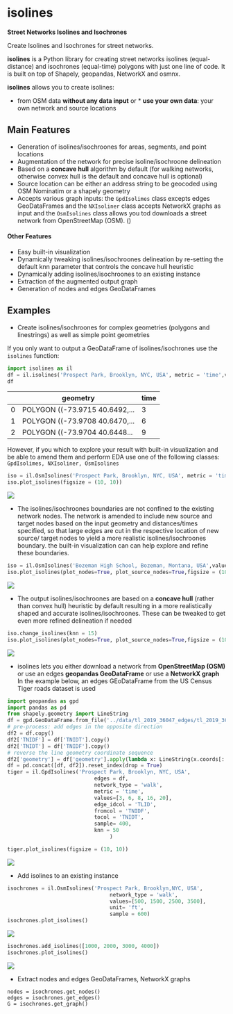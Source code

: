 # isolines

**Street Networks Isolines and Isochrones**

Create Isolines and Isochrones for street networks.

**isolines** is a Python library for creating street networks isolines (equal-distance) 
and isochrones (equal-time) polygons with just one line of code. It is built on top of Shapely,
geopandas, NetworkX and osmnx.

**isolines** allows you to create isolines:
* from OSM data **without any data input** or * **use your own data**: your own network and source locations

## Main Features
   * Generation of isolines/isochroones for areas, segments, and point locations
   * Augmentation of the network for precise isoline/isochroone delineation
   * Based on a **concave hull** algorithm by default (for walking networks, otherwise convex hull is the default 
   and concave hull is optional)
   * Source location can be either an address string to be geocoded using OSM Nominatim or a shapely geometry
   * Accepts various graph inputs:  the ```GpdIsolimes``` class excepts edges GeoDataFrames and the
    ```NXIsoliner``` class accepts NetworkX graphs as input and the ```OsmIsolines``` class
    allows you tod downloads a street network from OpenStreetMap (OSM).
    ()
   
 #### Other Features
  * Easy built-in visualization
  * Dynamically tweaking isolines/isochroones delineation by re-setting the default
  knn parameter that controls the concave hull heuristic 
  * Dynamically adding isolines/isochroones to an existing instance
  * Extraction of the augmented output graph
  * Generation of nodes and edges GeoDataFrames
  

## Examples
* Create isolines/isochroones for complex geometries (polygons and linestrings) as well as simple point geometries

If you only want to output a GeoDataFrame of isolines/isochrones 
use the ```isolines``` function:

```python
import isolines as il
df = il.isolines('Prospect Park, Brooklyn, NYC, USA', metric = 'time',values=[3, 6, 9])
df
```
|  | geometry  | time  |
| ------- | --- | --- |
| 0 | POLYGON ((-73.9715 40.6492,... | 3 |
| 1 | POLYGON ((-73.9708 40.6470,... | 6 |
| 2 | POLYGON ((-73.9704 40.6448...	 | 9 |

However, if you which to explore your result with built-in visualization and be able to 
amend them and perform EDA use one of the following classes: ```GpdIsolimes, NXIsoliner, OsmIsolines```
```python
iso = il.OsmIsolines('Prospect Park, Brooklyn, NYC, USA', metric = 'time', values=np.arange(2.5, 22.5, 2.5), unit = 'ft', sample = 600)
iso.plot_isolines(figsize = (10, 10))
```
![](docs/figs/prospect_park.png)
* The isolines/isochroones boundaries are not confined to the existing network nodes. The network is amended to  include
 new source and target nodes based on the input geometry and distances/times specified, so that large edges are cut in
 the respective location of new source/ target nodes to yield a more realistic isolines/isochroones boundary.
 the built-in visualization can can help explore and refine these boundaries.
```python
iso = il.OsmIsolines('Bozeman High School, Bozeman, Montana, USA',values=[250, 500],sample = 200)
iso.plot_isolines(plot_nodes=True, plot_source_nodes=True,figsize = (10,10))
```
![](docs/figs/bozeman1.png)
* The output isolines/isochroones are based on a **concave hull** (rather than convex hull) heuristic by default
resulting in a more realistically shaped and accurate isolines/isochroones. These can be tweaked to get even more
refined delineation if needed
```python
iso.change_isolines(knn = 15)
iso.plot_isolines(plot_nodes=True, plot_source_nodes=True,figsize = (10,10))
```
![](docs/figs/bozeman2.png)
* isolines lets you either download a network from **OpenStreetMap (OSM)** or use an edges **geopandas GeoDataFrame**
or use a **NetworkX graph**
In the example below, an edges GEoDataFrame from the US Census Tiger roads dataset is used
```python
import geopandas as gpd
import pandas as pd
from shapely.geometry import LineString
df = gpd.GeoDataFrame.from_file('../data/tl_2019_36047_edges/tl_2019_36047_edges.shp')
# pre-process: add edges in the opposite direction 
df2 = df.copy()
df2['TNIDF'] = df['TNIDT'].copy()
df2['TNIDT'] = df['TNIDF'].copy()
# reverse the line geometry coordinate sequence
df2['geometry'] = df['geometry'].apply(lambda x: LineString(x.coords[::-1]))
df = pd.concat([df, df2]).reset_index(drop = True)
tiger = il.GpdIsolines('Prospect Park, Brooklyn, NYC, USA',
                            edges = df,
                            network_type = 'walk',
                            metric = 'time',
                            values=[3, 6, 8, 16, 20],
                            edge_idcol = 'TLID', 
                            fromcol = 'TNIDF',
                            tocol = 'TNIDT',
                            sample= 400,
                            knn = 50
                                 )

tiger.plot_isolines(figsize = (10, 10))
```
![](docs/figs/tiger.png)
* Add isolines to an existing instance

```python
isochrones = il.OsmIsolines('Prospect Park, Brooklyn,NYC, USA',
                                 network_type = 'walk',
                                 values=[500, 1500, 2500, 3500],
                                 unit= 'ft',
                                 sample = 600)
isochrones.plot_isolines()
```
![](docs/figs/habima1.png)
```python
isochrones.add_isolines([1000, 2000, 3000, 4000])
isochrones.plot_isolines()
```
![](docs/figs/habima2.png)

* Extract nodes and edges GeoDataFrames, NetworkX graphs
```buildoutcfg
nodes = isochrones.get_nodes()
edges = isochrones.get_edges()
G = isochrones.get_graph()
```